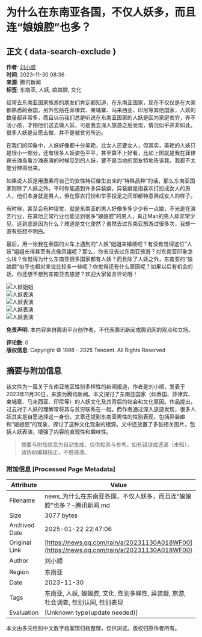 # 为什么在东南亚各国，不仅人妖多，而且连“娘娘腔”也多？

## 正文 { data-search-exclude }


**作者**: [刘小顺](https://news.qq.com/omn/author/8QMW3X1c6IIZvA%3D%3D)  
**时间**: 2023-11-30 08:36  
**来源**: 腾讯新闻  
**标签**: 东南亚, 人妖, 娘娘腔, 文化

经常去东南亚国家旅游的朋友们肯定都知道，在东南亚国家，现在不仅仅是在大家都熟悉的泰国，另外包括在菲律宾、柬埔寨、马来西亚、印尼等其他国家，人妖的数量都非常多，而且以前我们总是听说在东南亚国家的人妖是因为家庭贫穷，养不活小孩，才把他们送去做人妖，可是我去深入旅游之后发现，情况似乎并非如此，很多人妖是自愿去做，并不是被贫穷所迫。

在我们的印象中，人妖好像都十分美艳，比女人还要女人，但其实，美艳的人妖只是很小一部分，还有很多人妖姿色平平，甚至算不上好看，比如上图就是我在菲律宾长滩岛看沙滩表演的时候见到的人妖，要不是当地的朋友特地告诉我，我都不太能分辨得出来。

如果说人妖是用激素将自己的女性特征催生出来的“特殊品种”的话，那么东南亚国家则除了人妖之外，平时你能遇到许多异装癖，异装癖是指喜欢打扮成女人的男人，他们本身就是男人，但在穿衣打扮和举手投足之间却都特意弄成女人的样子。

有时候，甚至会有种错觉，就是东南亚的男人好像多多少少有一点娘，不光是在演艺行业，在其他正常行业也能见到很多“娘娘腔”的男人，真正Man的男人却非常少见，这到底是因为什么？难道是文化使然？虽然去过东南亚旅游过很多次，我却一直有些想不明白。

最后，用一张我在泰国的火车上遇到的“人妖”姐姐来镇楼吧？有没有觉得这位“人妖”姐姐长得甚至有点像凤姐呢？那么，你去没去过东南亚旅游？对东南亚印象怎么样？你觉得为什么东南亚很多国家都有人妖？而且除了人妖之外，东南亚的“娘娘腔”似乎也相对来说比较多一些呢？你觉得还有什么原因呢？如果以后有机会的话，你还想不想到东南亚去旅游？欢迎大家留言评论哦！

![人妖姐姐](https://inews.gtimg.com/om_bt/OLXrNJ4RF-qS-FB6HaJzl1RzqbRYZ40b1CT1dHjV986ucAA/641)  
![人妖表演](https://inews.gtimg.com/om_bt/O0Qnf7Zokkx5kO_9lzv7Oqf1vzEbRPog5lI9hJYuUy8msAA/641)  
![人妖表演](https://inews.gtimg.com/om_bt/O1tDobCxgjI-qGhqReyxVP66hOVWWUkJIMi0lOdA7_yocAA/641)  
![人妖表演](https://inews.gtimg.com/om_bt/ODl3_A5KQQPneSsee_5A_XxTfR7y-zpD8_107rC5Sx6KoAA/641)  
![人妖表演](https://inews.gtimg.com/om_bt/Oo1g0rTK0IUH32J5REWBmRxhFrJSnIOS_Ikgez9RB2BZQAA/641)

**免责声明**: 本内容来自腾讯平台创作者，不代表腾讯新闻或腾讯网的观点和立场。

**评论数**: 0  
**版权信息**: Copyright © 1998 - 2025 Tencent. All Rights Reserved
<!-- tcd_original_link https://news.qq.com/rain/a/20231130A018WF00 -->


## 摘要与附加信息

<!-- tcd_abstract -->
该文件为一篇关于东南亚地区性别多样性的新闻报道，作者是刘小顺，发表于2023年11月30日，来源为腾讯新闻。本文探讨了东南亚国家（如泰国、菲律宾、柬埔寨、马来西亚、印尼等）的人妖文化及其背后的社会和文化原因。作品提出，过去对于人妖的理解常将其与贫穷联系在一起，而作者通过深入旅游发现，很多人妖其实是自愿选择这一身份。文章还提到东南亚男性的性别表现，包括异装癖和“娘娘腔”的现象，探讨了这种文化现象的根源。文中还放置了多张相关图片，包括人妖表演，增强了内容的直观性和趣味性。
<!-- tcd_abstract_end -->

> 摘要与附加信息为自动生成，仅供检索与参考。如有错误或遗漏（未知），请协助编辑指正，不胜感激。

### 附加信息 [Processed Page Metadata]

| Attribute       | Value                                  |
|-----------------|----------------------------------------|
| Filename        | news_为什么在东南亚各国，不仅人妖多，而且连“娘娘腔”也多？-腾讯新闻.md                             |
| Size            | 3077 bytes                           |
| Archived Date   | 2025-01-22 22:47:06                             |
| Original Link   | [https://news.qq.com/rain/a/20231130A018WF00](https://news.qq.com/rain/a/20231130A018WF00)                       |
| Author          | 刘小顺                               |
| Region          | 东南亚                               |
| Date            | 2023-11-30                                 |
| Tags            | 东南亚, 人妖, 娘娘腔, 文化, 性别多样性, 异装癖, 旅游, 社会调查, 性别认同, 性别表现                                 |
| Evaluation            | [Unknown type(update needed)]                                 |
<!-- tcd_table_end -->

本文由多元性别中文数字档案馆归档整理，仅供浏览。版权归原作者所有。
